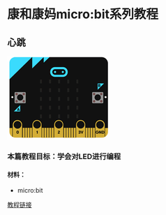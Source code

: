 # 康和康妈micro:bit系列教程 

## 心跳


![心跳](https://github.com/ihuanglei/pxt-ylwl-tutorials/blob/master/microbit/assets/flashheart.gif?raw=true)


### 本篇教程目标：学会对LED进行编程

#### 材料：
* micro:bit

[教程链接](http://t.cn/AiQVGyJy)